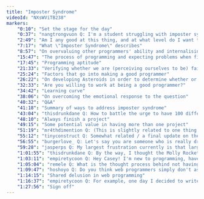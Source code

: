 ```yaml
---
title: "Imposter Syndrome"
videoId: "NXsWViTB238"
markers:
    "0:10": "Set the stage for the day"
    "0:37": "nangtrongvuon Q: I'm a student struggling with imposter syndrome. I feel like I can't do anything and everyone is better than me. Your thoughts on this phenomenon?"
    "2:49": "Am I any good at this thing, and at what level do I want to do it?"
    "7:17": "What \"Imposter Syndrome\" describes"
    "8:57": "On overvaluing other programmers' ability and internalising the difficult and mistake-filled process of programming"
    "15:47": "The process of programming and expecting problems when first starting out"
    "17:45": "Programming aptitude"
    "21:33": "Verifying whether we are (perceiving ourselves to be) failing"
    "25:24": "Factors that go into making a good programmer"
    "26:22": "On developing Asteroids in order to determine whether or not we can program, and why"
    "32:33": "Are you willing to work at being a good programmer?"
    "34:42": "Learning curve"
    "38:06": "On overcoming the emotional response to the question"
    "40:32": "Q&A"
    "41:18": "Summary of ways to address imposter syndrome"
    "43:04": "thisdrunkdane Q: How to battle the urge to have 100 different small projects around and stay focused on a single project?"
    "48:10": "Always finish a project"
    "49:15": "Some potential value in having more than one project"
    "51:19": "mr4thdimention Q: (This is slightly related to one thing you said) I have been getting the feeling that programmers in general are bad at taking objective measurements of things like \"how good am I?\", with maybe the exception of how long a chunk of code takes. Would you agree with that assessment and do you think we suffer a lot because of it?"
    "55:12": "tinyconstruct Q: Somewhat related / a final update on the TA we talked about. His talk on ray tracer efficiency when he got to the GPU side of things basically broke down into \"Use OptiX, GPU programming is hard.\" So... I don't even know, dude"
    "56:55": "burgerlove_ Q: Let's say you are someone who is really drawn to starting and growing your own projects in a tough industry like this. While some people are getting experience at big studios, you're fighting through the details of smaller projects. Do you think in the long run it could really hurt you because of how you look on paper?"
    "59:28": "jasperps Q: My largest frustration currently is that large sections of my code currently get rejected or rewritten in review. Is there are anything I can do proactively to help myself write more efficient code, i.e. teach myself how to approach some problems better? A lot of the patterns I used regularly are turning out to be sub-optimal"
    "1:01:55": "thisdrunkdane Q: By the way, I thought the Molly Rocket office didn't have internet?"
    "1:03:11": "empiretycoon Q: Hey Casey! I'm new to programming, have been studying Information System for two years. My problem is, I can't start projects at all, I always get stuck and by the end of the day I get nothing done. All that I wanted was to start something to improve my skills. Been following the stream for a while, what should I do?"
    "1:05:04": "remele Q: What is the thought process behind not having the internet? Is it for staying on task (avoiding distraction) or for some other reason? How do you look up documentation and things of that nature?"
    "1:09:47": "hoshoyo Q: Do you think web programmers simply don't aspire to be better programmers, don't know what good programming is or simply don't care? What should we do to unchain their minds from this evil?"
    "1:14:15": "Shared delusion in web programming"
    "1:16:37": "empiretycoon Q: For example, one day I decided to write a small game in an engine, but instead of doing that I spent the whole day reading through the engine documentation and video tutorials. By the end of the day I got nothing accomplished and got burned out on it"
    "1:27:56": "Sign off"
---
```

